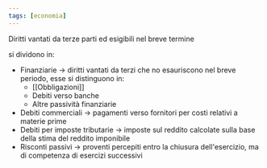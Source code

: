 ```yaml
---
tags: [economia]
---
```

Diritti vantati da terze parti ed esigibili nel breve termine

si dividono in:
- Finanziarie -> diritti vantati da terzi che no esauriscono nel breve periodo, esse si distinguono in:
     -  [[Obbligazioni]]
     - Debiti verso banche
     - Altre passività finanziarie
- Debiti commerciali -> pagamenti verso fornitori per costi relativi a materie prime
- Debiti per imposte tributarie -> imposte sul reddito calcolate sulla base della stima del reddito imponibile
- Risconti passivi -> proventi percepiti entro la chiusura dell'esercizio, ma di competenza di esercizi successivi